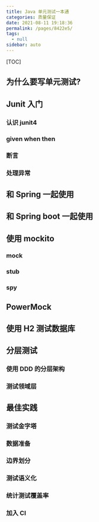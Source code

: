 ```yaml
---
title: Java 单元测试一本通
categories: 质量保证
date: 2021-08-11 19:18:36
permalink: /pages/8422e5/
tags: 
  - null
sidebar: auto
---
```


[TOC]

## 为什么要写单元测试?

## Junit 入门

### 认识 junit4

### given when then

### 断言

### 处理异常

## 和 Spring 一起使用



## 和 Spring boot 一起使用

## 使用 mockito

### mock 

###  stub 

### spy



## PowerMock



## 使用 H2 测试数据库



## 分层测试 

### 使用 DDD 的分层架构

### 测试领域层



## 最佳实践

### 测试金字塔

### 数据准备

### 边界划分

### 测试语义化

### 统计测试覆盖率

### 加入 CI 


